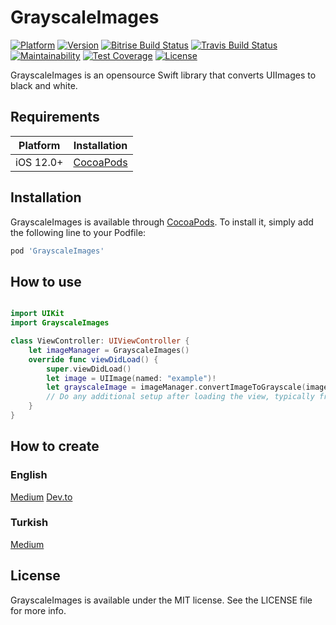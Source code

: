 # GrayscaleImages

[![Platform](https://img.shields.io/cocoapods/p/GrayscaleImages.svg?style=flat)](https://cocoapods.org/pods/GrayscaleImages)
[![Version](https://img.shields.io/cocoapods/v/GrayscaleImages.svg?style=flat)](https://cocoapods.org/pods/GrayscaleImages)
[![Bitrise Build Status](https://app.bitrise.io/app/3864fadf5ed38070/status.svg?token=lr6MH_yHt83DyAI7iHzs_g)](https://app.bitrise.io/app/3864fadf5ed38070)
[![Travis Build Status](https://app.travis-ci.com/Murmeko/GrayscaleImages.svg?branch=master)](https://app.travis-ci.com/Murmeko/GrayscaleImages)
[![Maintainability](https://api.codeclimate.com/v1/badges/b3b3e75290e6a7cc95d3/maintainability)](https://codeclimate.com/github/Murmeko/GrayscaleImages/maintainability)
[![Test Coverage](https://api.codeclimate.com/v1/badges/b3b3e75290e6a7cc95d3/test_coverage)](https://codeclimate.com/github/Murmeko/GrayscaleImages/test_coverage)
[![License](https://img.shields.io/cocoapods/l/GrayscaleImages.svg?style=flat)](https://cocoapods.org/pods/GrayscaleImages)

GrayscaleImages is an opensource Swift library that converts UIImages to black and white.

## Requirements

| Platform | Installation |
| --- | --- |
| iOS 12.0+ | [CocoaPods](#cocoapods) |

## Installation

GrayscaleImages is available through [CocoaPods](https://cocoapods.org). To install
it, simply add the following line to your Podfile:

```ruby
pod 'GrayscaleImages'
```

## How to use

```swift

import UIKit
import GrayscaleImages

class ViewController: UIViewController {
    let imageManager = GrayscaleImages()
    override func viewDidLoad() {
        super.viewDidLoad()
        let image = UIImage(named: "example")!
        let grayscaleImage = imageManager.convertImageToGrayscale(image: image)
        // Do any additional setup after loading the view, typically from a nib.
    }
}

```

## How to create

### English
[Medium](https://medium.com/@yigiterdinc/ios-app-development-publishing-a-cocoapods-library-with-swift-that-turns-pictures-to-grayscale-46aaee2f3f94)
[Dev.to](https://dev.to/murmeko/ios-app-development-publishing-a-cocoapods-library-with-swift-that-turns-pictures-to-grayscale-2k2g)

### Turkish
[Medium](https://medium.com/@yigiterdinc/ios-uygulama-geli%C5%9Ftirme-swift-ile-resimleri-siyah-beyaza-%C3%A7eviren-bir-cocoapods-k%C3%BCt%C3%BCphanesi-500883f83864)

## License

GrayscaleImages is available under the MIT license. See the LICENSE file for more info.
